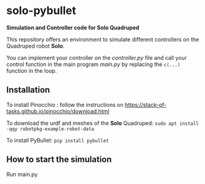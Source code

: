 # solo-pybullet
**Simulation and Controller code for Solo Quadruped**

This repository offers an environment to simulate different controllers on the Quadruped robot **Solo**.

You can implement your controller on the *controller.py* file and call your control function in the main program *main.py* by replacing the `c(...)` function in the loop.

## Installation
To install Pinocchio : follow the instructions on https://stack-of-tasks.github.io/pinocchio/download.html

To download the urdf and meshes of the **Solo** Quadruped:
`sudo apt install -qqy robotpkg-example-robot-data`

To install PyBullet:
`pip install pybullet`

## How to start the simulation
Run main.py 
